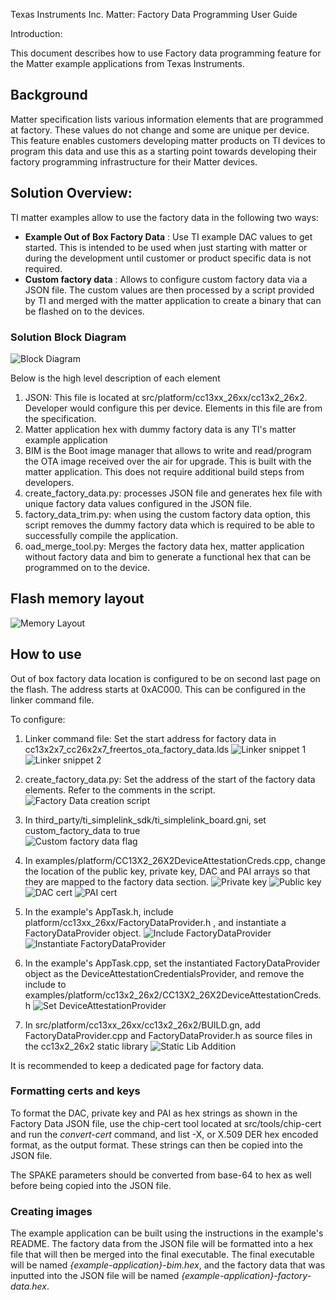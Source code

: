 Texas Instruments Inc. Matter: Factory Data Programming User Guide

Introduction:

This document describes how to use Factory data programming feature for the
Matter example applications from Texas Instruments.

## Background

Matter specification lists various information elements that are programmed at
factory. These values do not change and some are unique per device. This feature
enables customers developing matter products on TI devices to program this data
and use this as a starting point towards developing their factory programming
infrastructure for their Matter devices.

## Solution Overview:

TI matter examples allow to use the factory data in the following two ways:

-   **Example Out of Box Factory Data** : Use TI example DAC values to get
    started. This is intended to be used when just starting with matter or
    during the development until customer or product specific data is not
    required.
-   **Custom factory data** : Allows to configure custom factory data via a JSON
    file. The custom values are then processed by a script provided by TI and
    merged with the matter application to create a binary that can be flashed on
    to the devices.

### Solution Block Diagram

![Block Diagram](images/factory_data_overview.png)

Below is the high level description of each element

1. JSON: This file is located at src/platform/cc13xx_26xx/cc13x2_26x2. Developer
   would configure this per device. Elements in this file are from the
   specification.
2. Matter application hex with dummy factory data is any TI's matter example
   application
3. BIM is the Boot image manager that allows to write and read/program the OTA
   image received over the air for upgrade. This is built with the matter
   application. This does not require additional build steps from developers.
4. create_factory_data.py: processes JSON file and generates hex file with
   unique factory data values configured in the JSON file.
5. factory_data_trim.py: when using the custom factory data option, this script
   removes the dummy factory data which is required to be able to successfully
   compile the application.
6. oad_merge_tool.py: Merges the factory data hex, matter application without
   factory data and bim to generate a functional hex that can be programmed on
   to the device.

## Flash memory layout

![Memory Layout](images/factory_data_mem_map.png)

## How to use

Out of box factory data location is configured to be on second last page on the
flash. The address starts at 0xAC000. This can be configured in the linker
command file.

To configure:

1. Linker command file: Set the start address for factory data in cc13x2x7_cc26x2x7_freertos_ota_factory_data.lds
   ![Linker snippet 1](images/ti_linker_factory_data_1.png)
   ![Linker snippet 2](images/ti_linker_factory_data_2.png)

2. create_factory_data.py: Set the address of the start of the factory data
   elements. Refer to the comments in the script.
   ![Factory Data creation script](images/ti_factory_data_mem_address_script.png)

3. In third_party/ti_simplelink_sdk/ti_simplelink_board.gni, set custom_factory_data to true       
   ![Custom factory data flag](images/custom_factory_data_flag.png)            
4. In examples/platform/CC13X2_26X2DeviceAttestationCreds.cpp, change the location of the public key, private key, DAC and PAI arrays so that they are mapped to the factory data section. 
   ![Private key](images/priv_key.png)
   ![Public key](images/pub_key.png)
   ![DAC cert](images/dac_cert.png)
   ![PAI cert](images/pai_cert.png)
5. In the example's AppTask.h, include platform/cc13xx_26xx/FactoryDataProvider.h , and instantiate a FactoryDataProvider object.
   ![Include FactoryDataProvider](images/include_factorydataprovider.png)
   ![Instantiate FactoryDataProvider](images/instantiate_factorydataprovider.png)
   
6. In the example's AppTask.cpp, set the instantiated FactoryDataProvider object as the DeviceAttestationCredentialsProvider, and remove the include to examples/platform/cc13x2_26x2/CC13X2_26X2DeviceAttestationCreds.h
   ![Set DeviceAttestationProvider](images/set_deviceattestationcredsprovider.png)
7. In src/platform/cc13xx_26xx/cc13x2_26x2/BUILD.gn, add FactoryDataProvider.cpp and FactoryDataProvider.h as source files in the cc13x2_26x2 static library
   ![Static Lib Addition](images/factorydataprovider_static_lib_addition.png)
   

It is recommended to keep a dedicated page for factory data.

### Formatting certs and keys

To format the DAC, private key and PAI as hex strings as shown in the Factory
Data JSON file, use the chip-cert tool located at src/tools/chip-cert and run
the _convert-cert_ command, and list -X, or X.509 DER hex encoded format, as the
output format. These strings can then be copied into the JSON file.

The SPAKE parameters should be converted from base-64 to hex as well before being copied into the JSON file. 

### Creating images

The example application can be built using the instructions in the example's
README. The factory data from the JSON file will be formatted into a hex file
that will then be merged into the final executable. The final executable will be
named _{example-application}-bim.hex_, and the factory data that was inputted
into the JSON file will be named _{example-application}-factory-data.hex_.

